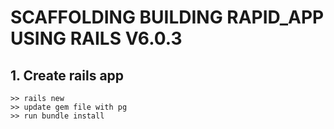 # SCAFFOLDING BUILDING RAPID_APP USING RAILS V6.0.3

## 1. Create rails app

	>> rails new
	>> update gem file with pg
	>> run bundle install
	 
